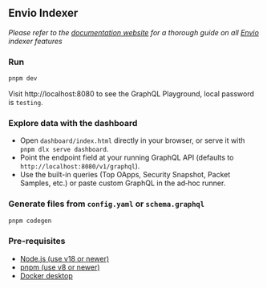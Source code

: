 ## Envio Indexer

*Please refer to the [documentation website](https://docs.envio.dev) for a thorough guide on all [Envio](https://envio.dev) indexer features*

### Run

```bash
pnpm dev
```

Visit http://localhost:8080 to see the GraphQL Playground, local password is `testing`.

### Explore data with the dashboard

- Open `dashboard/index.html` directly in your browser, or serve it with `pnpm dlx serve dashboard`.
- Point the endpoint field at your running GraphQL API (defaults to `http://localhost:8080/v1/graphql`).
- Use the built-in queries (Top OApps, Security Snapshot, Packet Samples, etc.) or paste custom GraphQL in the ad‑hoc runner.

### Generate files from `config.yaml` or `schema.graphql`

```bash
pnpm codegen
```

### Pre-requisites

- [Node.js (use v18 or newer)](https://nodejs.org/en/download/current)
- [pnpm (use v8 or newer)](https://pnpm.io/installation)
- [Docker desktop](https://www.docker.com/products/docker-desktop/)

